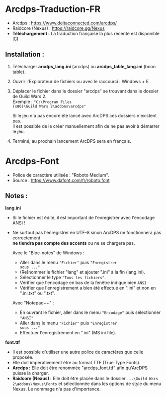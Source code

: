 # Arcdps-Traduction-FR

- Arcdps : https://www.deltaconnected.com/arcdps/
- Raidcore (Nexus) : https://raidcore.gg/Nexus
- **Téléchargement :** La traduction française la plus récente est disponible [ICI](https://github.com/Big759/Arcdps-Traduction-FR/releases)

## Installation :
1. Télécharger **arcdps_lang.ini** (arcdps) ou **arcdps_table_lang.ini** (boon table).

2. Ouvrir l'Explorateur de fichiers ou avec le raccourci : Windows + E

3. Déplacer le fichier dans le dossier "arcdps" se trouvant dans le dossier de Guild Wars 2. <br>
   Exemple : <code>"C:\Program Files (x86)\Guild Wars 2\addons\arcdps\"</code>

   Si le jeu n'a pas encore été lancé avec ArcDPS ces dossiers n'existent pas. <br>
   Il est possible de le créer manuellement afin de ne pas avoir à démarrer le jeu.

4. Terminé, au prochain lancement ArcDPS sera en français.

# Arcdps-Font
   - Police de caractère utilisée : "Roboto Medium".
   - Source : https://www.dafont.com/fr/roboto.font

## Notes :
**lang.ini**
- Si le fichier est édité, il est important de l'enregistrer avec l'encodage ANSI !
- Ne surtout pas l'enregistrer en UTF-8 sinon ArcDPS ne fonctionnera pas correctement <br>
  __ne tiendra pas compte des accents__ ou ne se chargera pas.

  Avec le "Bloc-notes" de Windows :
   - Aller dans le menu <code>"Fichier"</code> puis <code>"Enregistrer sous ..."</code>
   - (Re)nommer le fichier "lang" et ajouter ".ini" à la fin (lang.ini).
   - Sélectionner le type <code>"Tous les fichiers"</code>.
   - Vérifier que l'encodage en bas de la fenêtre indique bien <code>ANSI</code>
   - Vérifier que l'enregistrement a bien été effectué en ".ini" et non en ".ini.txt" ou ".txt".

  Avec "Notepad++" :
   - En ouvrant le fichier, aller dans le menu <code>"Encodage"</code> puis sélectionner <code>"ANSI"</code>
   - Aller dans le menu <code>"Fichier"</code> puis <code>"Enregistrer sous ..."</code>
   - Effectuer l'enregistrement en ".ini" (MS ini file).

**font.ttf**
- Il est possible d'utiliser une autre police de caractères que celle proposée.
- Elle doit impérativement être au format TTF (True Type Fonts).
- **Arcdps :** Elle doit être renommée "arcdps_font.ttf" afin qu'ArcDPS puisse la charger.
- **Raidcore (Nexus) :** Elle doit être placée dans le dossier <code>...\Guild Wars 2\addons\Nexus\Fonts</code> et sélectionnée dans les options de style du menu Nexus. Le nommage n'a pas d'importance.
